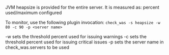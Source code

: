 JVM heapsize is provided for the entire server. It is measured as:
percent used/maximum configured

To monitor, use the following plugin invocation:
`check_was -s heapsize -w 80 -c 90 -p <server name>`

-w sets the threshold percent used for issuing warnings
-c sets the threshold percent used for issuing critical issues
-p sets the server name in check\_was.servers to be used